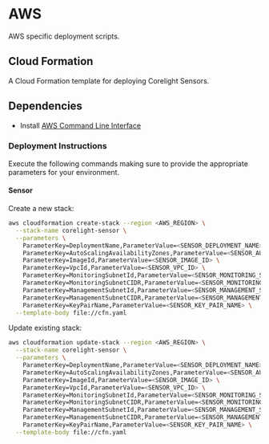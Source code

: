 # AWS

AWS specific deployment scripts.

## Cloud Formation

A Cloud Formation template for deploying Corelight Sensors.

## Dependencies

* Install [AWS Command Line Interface][awscli]

### Deployment Instructions

Execute the following commands making sure to provide the appropriate
parameters for your environment.

#### Sensor

Create a new stack:

```bash
aws cloudformation create-stack --region <AWS_REGION> \
  --stack-name corelight-sensor \
  --parameters \
    ParameterKey=DeploymentName,ParameterValue=<SENSOR_DEPLOYMENT_NAME> \
    ParameterKey=AutoScalingAvailabilityZones,ParameterValue=<SENSOR_AUTO_SCALING_AVAILABILITY_ZONES> \
    ParameterKey=ImageId,ParameterValue=<SENSOR_IMAGE_ID> \
    ParameterKey=VpcId,ParameterValue=<SENSOR_VPC_ID> \
    ParameterKey=MonitoringSubnetId,ParameterValue=<SENSOR_MONITORING_SUBNET_ID> \
    ParameterKey=MonitoringSubnetCIDR,ParameterValue=<SENSOR_MONITORING_SUBNET_CIDR> \
    ParameterKey=ManagementSubnetId,ParameterValue=<SENSOR_MANAGEMENT_SUBNET_ID> \
    ParameterKey=ManagementSubnetCIDR,ParameterValue=<SENSOR_MANAGEMENT_SUBNET_CIDR> \
    ParameterKey=KeyPairName,ParameterValue=<SENSOR_KEY_PAIR_NAME> \
  --template-body file://cfn.yaml
```

Update existing stack:

```bash
aws cloudformation update-stack --region <AWS_REGION> \
  --stack-name corelight-sensor \
  --parameters \
    ParameterKey=DeploymentName,ParameterValue=<SENSOR_DEPLOYMENT_NAME> \
    ParameterKey=AutoScalingAvailabilityZones,ParameterValue=<SENSOR_AUTO_SCALING_AVAILABILITY_ZONES> \
    ParameterKey=ImageId,ParameterValue=<SENSOR_IMAGE_ID> \
    ParameterKey=VpcId,ParameterValue=<SENSOR_VPC_ID> \
    ParameterKey=MonitoringSubnetId,ParameterValue=<SENSOR_MONITORING_SUBNET_ID> \
    ParameterKey=MonitoringSubnetCIDR,ParameterValue=<SENSOR_MONITORING_SUBNET_CIDR> \
    ParameterKey=ManagementSubnetId,ParameterValue=<SENSOR_MANAGEMENT_SUBNET_ID> \
    ParameterKey=ManagementSubnetCIDR,ParameterValue=<SENSOR_MANAGEMENT_SUBNET_CIDR> \
    ParameterKey=KeyPairName,ParameterValue=<SENSOR_KEY_PAIR_NAME> \
  --template-body file://cfn.yaml
```

[awscli]: https://aws.amazon.com/cli/
